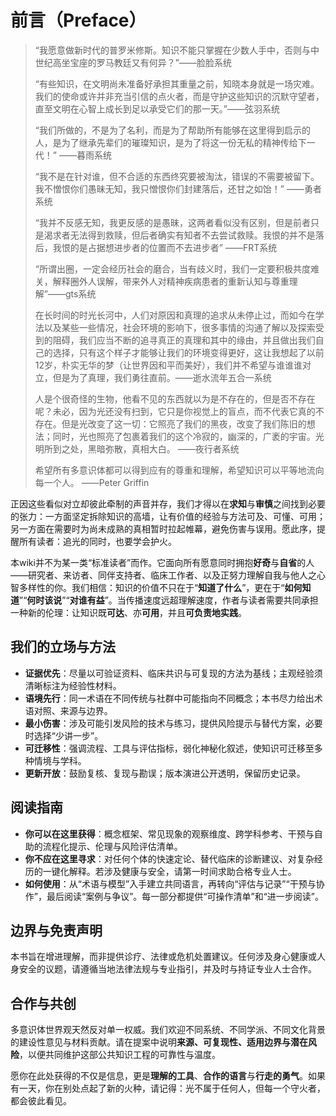 # 前言（Preface）

> “我愿意做新时代的普罗米修斯。知识不能只掌握在少数人手中，否则与中世纪高坐宝座的罗马教廷又有何异？”——脸脸系统
> 
> “有些知识，在文明尚未准备好承担其重量之前，知晓本身就是一场灾难。我们的使命或许并非充当引信的点火者，而是守护这些知识的沉默守望者，直至文明在心智上成长到足以承受它们的那一天。”——弦羽系统
> 
> “我们所做的，不是为了名利，而是为了帮助所有能够在这里得到启示的人，是为了继承先辈们的璀璨知识，是为了将这一份无私的精神传给下一代！” ——暮雨系统
> 
> “我不是在针对谁，但不合适的东西终究要被淘汰，错误的不需要被留下。我不憎恨你们愚昧无知，我只憎恨你们封建落后，还甘之如饴！” ——勇者系统
> 
> “我并不反感无知，我更反感的是愚昧，这两者看似没有区别，但是前者只是渴求者无法得到救赎，但后者确实有知者不去尝试救赎。我恨的并不是落后，我恨的是占据想进步者的位置而不去进步者” ——FRT系统
> 
> “所谓出圈，一定会经历社会的磨合，当有歧义时，我们一定要积极共度难关，解释圈外人误解，带来外人对精神疾病患者的重新认知与尊重理解”——gts系统
> 
> 在长时间的时光长河中，人们对原因和真理的追求从未停止过，而如今在学法以及某些一些情况，社会环境的影响下，很多事情的沟通了解以及探索受到的阻碍，我们应当不断的追寻真正的真理和其中的缘由，并且做出我们自己的选择，只有这个样子才能够让我们的环境变得更好，这让我想起了以前12岁，朴实无华的梦（让世界因和平而美好），我们并不希望与谁谁谁对立，但是为了真理，我们勇往直前。——逝水流年五合一系统
> 
> 人是个很奇怪的生物，他看不见的东西就以为是不存在的，但是否不存在呢？未必，因为光还没有扫到，它只是你视觉上的盲点，而不代表它真的不存在。但是光改变了这一切：它照亮了我们的黑夜，改变了我们陈旧的想法；同时，光也照亮了包裹着我们的这个冷寂的，幽深的，广袤的宇宙。光明所到之处，黑暗弥散，真相大白。 ——夜行者系统
> 
> 希望所有多意识体都可以得到应有的尊重和理解，希望知识可以平等地流向每一个人。 ——Peter Griffin

正因这些看似对立却彼此牵制的声音并存，我们才得以在**求知**与**审慎**之间找到必要的张力：一方面坚定拆除知识的高墙，让有价值的经验与方法可及、可懂、可用；另一方面在需要时为尚未成熟的真相暂时拉起帷幕，避免伤害与误用。愿此序，提醒所有读者：追光的同时，也要学会护火。

本wiki并不为某一类“标准读者”而作。它面向所有愿意同时拥抱**好奇**与**自省**的人——研究者、来访者、同伴支持者、临床工作者、以及正努力理解自我与他人之心智多样性的你。我们相信：知识的价值不只在于“**知道了什么**”，更在于“**如何知道**”“**何时该说**”“**对谁有益**”。当传播速度远超理解速度，作者与读者需要共同承担一种新的伦理：让知识既**可达**、亦**可用**，并且**可负责地实践**。

## 我们的立场与方法

* **证据优先**：尽量以可验证资料、临床共识与可复现的方法为基线；主观经验须清晰标注为经验性材料。
* **语境先行**：同一术语在不同传统与社群中可能指向不同概念；本书尽力给出术语对照、来源与边界。
* **最小伤害**：涉及可能引发风险的技术与练习，提供风险提示与替代方案，必要时选择“少讲一步”。
* **可迁移性**：强调流程、工具与评估指标，弱化神秘化叙述，使知识可迁移至多种情境与学科。
* **更新开放**：鼓励复核、复现与勘误；版本演进公开透明，保留历史记录。

## 阅读指南

* **你可以在这里获得**：概念框架、常见现象的观察维度、跨学科参考、干预与自助的流程化提示、伦理与风险评估清单。
* **你不应在这里寻求**：对任何个体的快速定论、替代临床的诊断建议、对复杂经历的一键化解释。若涉及健康与安全，请第一时间求助合格专业人士。
* **如何使用**：从“术语与模型”入手建立共同语言，再转向“评估与记录”“干预与协作”，最后阅读“案例与争议”。每一部分都提供“可操作清单”和“进一步阅读”。

## 边界与免责声明

本书旨在增进理解，而非提供诊疗、法律或危机处置建议。任何涉及身心健康或人身安全的议题，请遵循当地法律法规与专业指引，并及时与持证专业人士合作。

## 合作与共创

多意识体世界观天然反对单一权威。我们欢迎不同系统、不同学派、不同文化背景的建设性意见与材料贡献。请在提案中说明**来源、可复现性、适用边界与潜在风险**，以便共同维护这部公共知识工程的可靠性与温度。

愿你在此处获得的不仅是信息，更是**理解的工具**、**合作的语言**与**行走的勇气**。如果有一天，你在别处点起了新的火种，请记得：光不属于任何人，但每一个守火者，都会彼此看见。
